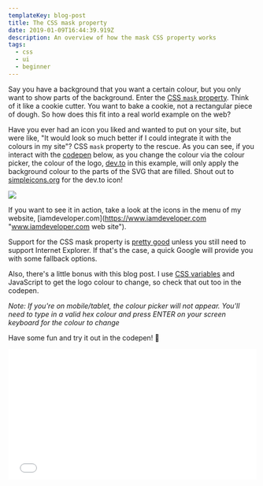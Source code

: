 ```yaml
---
templateKey: blog-post
title: The CSS mask property
date: 2019-01-09T16:44:39.919Z
description: An overview of how the mask CSS property works
tags:
  - css
  - ui
  - beginner
---
```

Say you have a background that you want a certain colour, but you only want to show parts of the background. Enter the [CSS `mask` property](https://developer.mozilla.org/en-US/docs/Web/CSS/mask "MDN documentation for the CSS mask property"). Think of it like a cookie cutter. You want to bake a cookie, not a rectangular piece of dough. So how does this fit into a real world example on the web?

Have you ever had an icon you liked and wanted to put on your site, but were like, "It would look so much better if I could integrate it with the colours in my site"? CSS `mask` property to the rescue. As you can see, if you interact with the [codepen](https://codepen.io) below, as you change the colour via the colour picker, the colour of the logo, [dev.to](https://dev.to "dev.to website") in this example, will only apply the background colour to the parts of the SVG that are filled. Shout out to [simpleicons.org](https://simpleicons.org "simpleicons.org website") for the dev.to icon!

![](/img/css-mask-property-in-actio.gif)

If you want to see it in action, take a look at the icons in the menu of my website, \[iamdeveloper.com](https://www.iamdeveloper.com "www.iamdeveloper.com web site").

Support for the CSS mask property is [pretty good](https://caniuse.com/#feat=css-masks) unless you still need to support Internet Explorer. If that's the case, a quick Google will provide you with some fallback options.

Also, there's a little bonus with this blog post. I use [CSS variables](https://developer.mozilla.org/en-US/docs/Web/CSS/Using_CSS_variables) and JavaScript to get the logo colour to change, so check that out too in the codepen.

*Note: If you're on mobile/tablet, the colour picker will not appear. You'll need to type in a valid hex colour and press ENTER on your screen keyboard for the colour to change*

Have some fun and try it out in the codepen! 👋

<iframe height='265' scrolling='no' title='codepen for blog post on the CSS mask property' src='//codepen.io/nickytonline/embed/ebxrpv/?height=265&theme-id=0&default-tab=css,result' frameborder='no' allowtransparency='true' allowfullscreen='true' style='width: 100%;'>See the Pen <a href='https://codepen.io/nickytonline/pen/ebxrpv/'>codepen for blog post on the CSS mask property</a> by Nick Taylor (<a href='https://codepen.io/nickytonline'>@nickytonline</a>) on <a href='https://codepen.io'>CodePen</a>.
</iframe>
